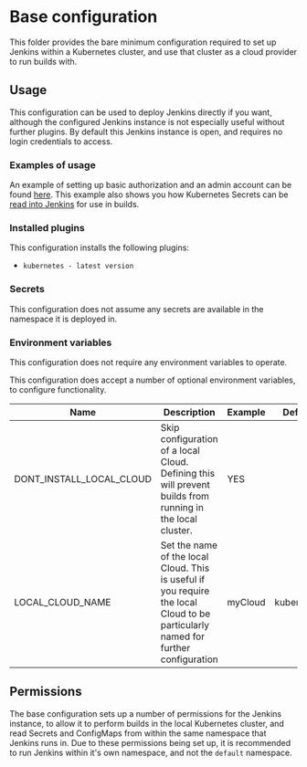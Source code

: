 # Base configuration
This folder provides the bare minimum configuration required to set up Jenkins within a Kubernetes cluster, and use that cluster as a cloud provider to run builds with.

## Usage
This configuration can be used to deploy Jenkins directly if you want, although the configured Jenkins instance is not especially useful without further plugins. By default this Jenkins instance is open, and requires no login credentials to access.

### Examples of usage
An example of setting up basic authorization and an admin account can be found [here](../examples/admin-password). This example also shows you how Kubernetes Secrets can be [read into Jenkins](../examples/admin-password/secrets.yaml) for use in builds.

### Installed plugins
This configuration installs the following plugins:
 - `kubernetes - latest version`

### Secrets
This configuration does not assume any secrets are available in the namespace it is deployed in.

### Environment variables
This configuration does not require any environment variables to operate.

This configuration does accept a number of optional environment variables, to configure functionality.

| Name | Description | Example | Default |
|------|-------------|---------|---------|
| DONT_INSTALL_LOCAL_CLOUD | Skip configuration of a local Cloud. Defining this will prevent builds from running in the local cluster. | YES | |
| LOCAL_CLOUD_NAME | Set the name of the local Cloud. This is useful if you require the local Cloud to be particularly named for further configuration | myCloud | kubernetes |

## Permissions
The base configuration sets up a number of permissions for the Jenkins instance, to allow it to perform builds in the local Kubernetes cluster, and read Secrets and ConfigMaps from within the same namespace that Jenkins runs in. Due to these permissions being set up, it is recommended to run Jenkins within it's own namespace, and not the `default` namespace.
